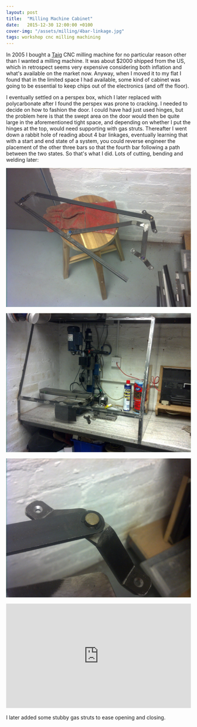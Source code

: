 ```yaml
---
layout: post
title:  "Milling Machine Cabinet"
date:   2015-12-30 12:00:00 +0100
cover-img: "/assets/milling/4bar-linkage.jpg"
tags: workshop cnc milling machining
---
```

In 2005 I bought a [Taig](https://taigtools.com/) CNC milling machine for no particular reason other than I wanted a milling machine. It was about $2000 shipped from the US, which in retrospect seems very expensive considering both inflation and what's available on the market now. Anyway, when I moved it to my flat I found that in the limited space I had available, some kind of cabinet was going to be essential to keep chips out of the electronics (and off the floor).

I eventually settled on a perspex box, which I later replaced with polycarbonate after I found the perspex was prone to cracking. I needed to decide on how to fashion the door. I could have had just used hinges, but the problem here is that the swept area on the door would then be quite large in the aforementioned tight space, and depending on whether I put the hinges at the top, would need supporting with gas struts. Thereafter I went down a rabbit hole of reading about 4 bar linkages, eventually learning that with a start and end state of a system, you could reverse engineer the placement of the other three bars so that the fourth bar following a path between the two states. So that's what I did. Lots of cutting, bending and welding later:

![Linkage](/assets/milling/4bar-linkage.jpg)

![Cabinet Frame](/assets/milling/cabinet-frame.jpg)

![Pivot](/assets/milling/pivot.jpg)

<iframe style="width: 100%; aspect-ratio: 16 / 9" src="https://www.youtube.com/embed/bEHQzYF0RIg" title="YouTube video player" frameborder="0" allowfullscreen></iframe>

I later added some stubby gas struts to ease opening and closing.
